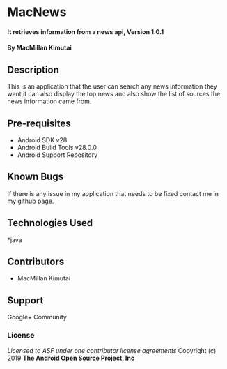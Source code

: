 # MacNews
#### It retrieves information from a news api, Version 1.0.1
#### By **MacMillan Kimutai**
## Description
This is an application that the user can search any news information they want,it can also display the top news and also show the list of sources the news information came from.
## Pre-requisites
* Android SDK v28
* Android Build Tools v28.0.0
* Android Support Repository
## Known Bugs
If there is any issue in my application that needs to be fixed contact me in my github page.
## Technologies Used
*java
## Contributors
* MacMillan Kimutai
## Support 
Google+ Community
### License
*Licensed to ASF under one contributor license agreements*
Copyright (c) 2019 **The Android Open Source Project, Inc**